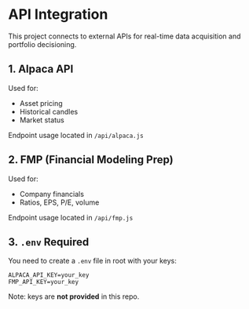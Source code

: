 # API Integration

This project connects to external APIs for real-time data acquisition and portfolio decisioning.

## 1. Alpaca API
Used for:
- Asset pricing
- Historical candles
- Market status

Endpoint usage located in `/api/alpaca.js`

## 2. FMP (Financial Modeling Prep)
Used for:
- Company financials
- Ratios, EPS, P/E, volume

Endpoint usage located in `/api/fmp.js`

## 3. `.env` Required
You need to create a `.env` file in root with your keys:
```
ALPACA_API_KEY=your_key
FMP_API_KEY=your_key
```

Note: keys are **not provided** in this repo.
